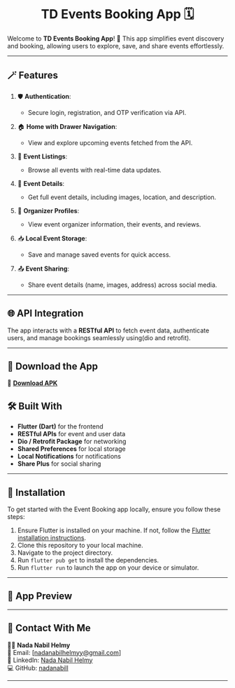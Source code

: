 # <div align="center"> TD Events Booking App 🗓️ </div>

Welcome to **TD Events Booking App**! 🎉 This app simplifies event discovery and booking, allowing users to explore, save, and share events effortlessly.  

---

## 🪄 Features  

1. 🛡️ **Authentication**:  
   - Secure login, registration, and OTP verification via API.  

2. 🏠 **Home with Drawer Navigation**:  
   - View and explore upcoming events fetched from the API.  

3. 📅 **Event Listings**:  
   - Browse all events with real-time data updates.  

4. 📌 **Event Details**:  
   - Get full event details, including images, location, and description.  

5. 👤 **Organizer Profiles**:  
   - View event organizer information, their events, and reviews.  

6. 📥 **Local Event Storage**:  
   - Save and manage saved events for quick access.  

7. 📤 **Event Sharing**:  
   - Share event details (name, images, address) across social media.  

---

## 🌐 API Integration  

The app interacts with a **RESTful API** to fetch event data, authenticate users, and manage bookings seamlessly using(dio and retrofit).  

---
## 📱 Download the App  
🔗 [**Download APK**](https://drive.google.com/file/d/1GvlUOWHldYVVE0YboD-xv_6c6Tbpy8e1/view?usp=sharing)  

## 🛠 Built With  
- **Flutter (Dart)** for the frontend  
- **RESTful APIs** for event and user data  
- **Dio / Retrofit Package** for networking  
- **Shared Preferences** for local storage  
- **Local Notifications** for notifications  
- **Share Plus** for social sharing

---

## 🔻 Installation

To get started with the Event Booking app locally, ensure you follow these steps:

1. Ensure Flutter is installed on your machine. If not, follow the [Flutter installation instructions](https://flutter.dev/docs/get-started/install).
2. Clone this repository to your local machine.
3. Navigate to the project directory.
4. Run `flutter pub get` to install the dependencies.
5. Run `flutter run` to launch the app on your device or simulator.

---

## 📱 App Preview



---

## 🤝 Contact With Me


👩‍💻 **Nada Nabil Helmy**  
📧 Email: [nadanabilhelmyy@gmail.com]  
🔗 LinkedIn: [Nada Nabil Helmy](https://www.linkedin.com/in/nadanabilhelmy/)  
💻 GitHub: [nadanabill](https://github.com/nadanabill)  

---
